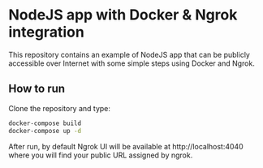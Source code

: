 # NodeJS app with Docker & Ngrok integration

This repository contains an example of NodeJS app that can be publicly accessible over Internet with some simple steps using Docker and Ngrok.

## How to run

Clone the repository and type: 

```sh
docker-compose build
docker-compose up -d
```

After run, by default Ngrok UI  will be available at http://localhost:4040 where you will find your public URL assigned by ngrok.


